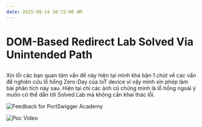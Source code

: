 ```yaml
---
date: 2025-08-14 10:15:00 AM
---
```


# DOM-Based Redirect Lab Solved Via Unintended Path

## 
Xin lỗi các bạn quan tâm vấn đề này hiện tại mình khá bận 1 chút về các vấn đề nghiên cứu lỗ hổng Zero-Day của IoT device vì vậy mình xin phép làm bài phân tích này sau. Hiện tại chỉ các ảnh cũ chứng minh là lỗ hổng ngoài ý muốn có thể dẫn tới Solved Lab mà không cần khai thác lỗi.

![Feedback for PortSwigger Academy](/dom_based_open_redirect/image-post/image1.png)

![Poc Video](./dom_based_open_redirect/image-post/poc_dom_based_open_redirect.gif)